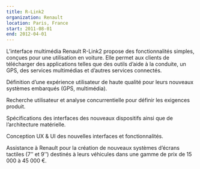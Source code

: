 ```yaml
---
title: R-Link2
organization: Renault
location: Paris, France
start: 2011-08-01
end: 2012-04-01
---
```


L’interface multimédia Renault R-Link2 propose des fonctionnalités simples, conçues pour une utilisation en voiture.
Elle permet aux clients de télécharger des applications telles que des outils d’aide à la conduite, un GPS, des services multimédias et d’autres services connectés.

Définition d’une expérience utilisateur de haute qualité pour leurs nouveaux systèmes embarqués (GPS, multimédia).

Recherche utilisateur et analyse concurrentielle pour définir les exigences produit.

Spécifications des interfaces des nouveaux dispositifs ainsi que de l’architecture matérielle.

Conception UX & UI des nouvelles interfaces et fonctionnalités.

Assistance à Renault pour la création de nouveaux systèmes d’écrans tactiles (7’’ et 9’’) destinés à leurs véhicules dans une gamme de prix de 15 000 à 45 000 €.